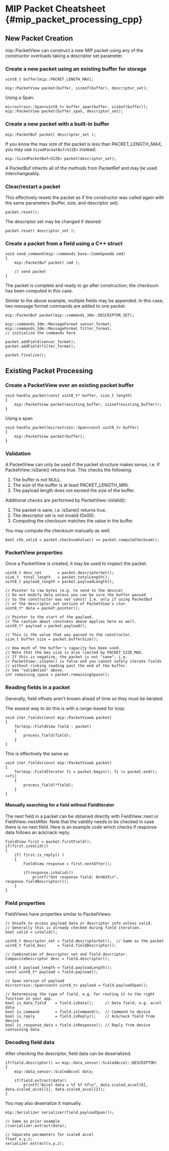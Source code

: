 MIP Packet Cheatsheet  {#mip_packet_processing_cpp}
=====================

New Packet Creation
-------------------

mip::PacketView can construct a new MIP packet using any of the
constructor overloads taking a descriptor set parameter.

### Create a new packet using an existing buffer for storage

    uint8_t buffer[mip::PACKET_LENGTH_MAX];

    mip::PacketView packet(buffer, sizeof(buffer), descriptor_set);

Using a Span:

    microstrain::Span<uint8_t> buffer_span(buffer, sizeof(buffer));
    mip::PacketView packet(buffer_span, descriptor_set);

### Create a new packet with a built-in buffer

    mip::PacketBuf packet( descriptor_set );

If you know the max size of the packet is less than PACKET_LENGTH_MAX,
you may use `SizedPacketBuf<SIZE>` instead:

    mip::SizedPacketBuf<SIZE> packet(descriptor_set);

A PacketBuf inherits all of the methods from PacketRef and may be used
interchangeably.

### Clear/restart a packet

This effectively resets the packet as if the constructor was called again with
the same parameters (buffer, size, and descriptor set).

    packet.reset();

The descriptor set may be changed if desired:

    packet.reset( descriptor_set );

### Create a packet from a field using a C++ struct

    void send_command(mip::commands_base::CommSpeed& cmd)
    {
        mip::PacketBuf packet( cmd );

        // send packet
    }

The packet is complete and ready to go after construction; the checksum has been computed in this case.

Similar to the above example, multiple fields may be appended.
In this case, two message format commands are added to one packet.

    mip::PacketBuf packet(mip::commands_3dm::DESCRIPTOR_SET);

    mip::commands_3dm::MessageFormat sensor_format;
    mip::commands_3dm::MessageFormat filter_format;
    // initialize the commands here

    packet.addField(sensor_format);
    packet.addField(filter_format);

    packet.finalize();


Existing Packet Processing
--------------------------

### Create a PacketView over an existing packet buffer

    void handle_packet(const uint8_t* buffer, size_t length)
    {
        mip::PacketView packet(existing_buffer, sizeof(existing_buffer));
    }

Using a span

    void handle_packet(microstrain::Span<const uint8_t> buffer)
    {
        mip::PacketView packet(buffer);
    }

### Validation

A PacketView can only be used if the packet structure makes sense, i.e. if
PacketView::isSane() returns true. This checks the following:
1. The buffer is not NULL.
2. The size of the buffer is at least PACKET_LENGTH_MIN.
3. The payload length does not exceed the size of the buffer.

Additional checks are performed by PacketView::isValid():
1. The packet is sane, i.e. isSane() returns true.
2. The descriptor set is not invalid (0x00).
3. Computing the checksum matches the value in the buffer.

You may compute the checksum manually as well:

    bool chk_valid = packet.checksumValue() == packet.computeChecksum();


### PacketView properties

Once a PacketView is created, it may be used to inspect the packet.

    uint8_t desc_set       = packet.descriptorSet();
    size_t  total_length   = packet.totalLength();
    uint8_t payload_length = packet.payloadLength();

    // Pointer to raw bytes (e.g. to send to the device)
    // Do not modify data unless you can be sure the buffer passed
    // to the constructor was not const! I.e. only if using PacketBuf
    // or the descriptor_set version of PacketView's ctor.
    uint8_t* data = packet.pointer();

    // Pointer to the start of the paylaod.
    // The caution about constness above applies here as well.
    uint8_t* payload = packet.payload();

    // This is the value that was passed to the constructor.
    size_t buffer_size = packet.bufferSize();

    // How much of the buffer's capacity has been used.
    // Note that the max size is also limited by PACKET_SIZE_MAX.
    // If this is negative, the packet is not "sane", i.e. 
    // PacketView::isSane() is false and you cannot safely iterate fields
    // without risking reading past the end of the buffer.
    // See "validation" above.
    int remaining_space = packet.remainingSpace();

### Reading fields in a packet

Generally, field offsets aren't known ahead of time so they must be iterated.

The easiest way to do this is with a range-based for loop:

    void iter_fields(const mip::PacketView& packet)
    {
        for(mip::FieldView field : packet)
        {
            process_field(field);
        }
    }

This is effectively the same as

    void iter_fields(const mip::PacketView& packet)
    {
        for(mip::FieldIterator fi = packet.begin(); fi != packet.end(); ++fi)
        {
            process_field(*field);
        }
    }


#### Manually searching for a field without FieldIterator

The next field in a packet can be obtained directly with FieldView::next or FieldView::nextAfter.
Note that the validity needs to be checked in case there is no next field.
Here is an example code which checks if response data follows an ack/nack reply:

    FieldView first = packet.firstField();
    if(first.isValid())
    {
        if( first.is_reply() )
        {
            FieldView response = first.nextAfter();

            if(response.isValid())
                printf("Got response field: 0x%02X\n", response.fieldDescriptor());
        }
    }

### Field properties

FieldViews have properties similar to PacketViews:

    // Unsafe to access payload data or descriptor info unless valid.
    // Generally this is already checked during field iteration.
    bool valid = isValid();

    uint8_t descriptor_set = field.descriptorSet();  // Same as the packet
    uint8_t field_desc     = field.fieldDescriptor();

    // Combination of descriptor set and field descriptor.
    CompositeDescriptor desc = field.descriptor();

    uint8_t payload_length = field.payloadLength();
    const uint8_t* payload = field.payload();

    // Span version of payload
    microstrain::Span<const uint8_t> payload = field.payloadSpan();

    // Determining the type of field, e.g. for routing it to the right function in your app.
    bool is_data_field    = field.isData();     // Data field, e.g. accel data
    bool is_command       = field.isCommand();  // Command to device
    bool is_reply         = field.isReply();    // Ack/nack field from device
    bool is_response_data = field.isResponse(); // Reply from device containing data

### Decoding field data

After checking the descriptor, field data can be deserialized.

    if(field.descriptor() == mip::data_sensor::ScaledAccel::DESCRIPTOR)
    {
        mip::data_sensor::ScaledAccel data;

        if(field.extract(data))
            printf("Accel data = %f %f %f\n", data.scaled_accel[0], data.scaled_accel[1], data.scaled_accel[2]);
    }

You may also deserialize it manually.

    mip::Serializer serializer(field.payloadSpan());

    // Same as prior example
    //serializer.extract(data);

    // Separate parameters for scaled accel
    float x,y,z;
    serializer.extract(x,y,z);
